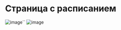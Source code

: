 # Страница с расписанием

![image](https://github.com/user-attachments/assets/ea734eba-d9a3-425e-912b-4c91772c19d4)``
![image](https://github.com/user-attachments/assets/79a10007-2dd1-41aa-b28b-10c3b4af8bbd)
